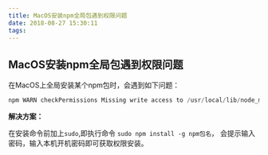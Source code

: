 ```yaml
---
title: MacOS安装npm全局包遇到权限问题
date: 2018-08-27 15:30:11
tags:
---
```

## MacOS安装npm全局包遇到权限问题

在MacOS上全局安装某个npm包时，会遇到如下问题：

```javascript
npm WARN checkPermissions Missing write access to /usr/local/lib/node_modules
```

**解决方案：**

在安装命令前加上`sudo`,即执行命令 `sudo npm install -g npm包名`，
会提示输入密码，输入本机开机密码即可获取权限安装。